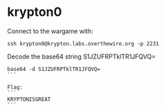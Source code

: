 # krypton0

Connect to the wargame with:
```
ssh krypton0@krypton.labs.overthewire.org -p 2231
```

Decode the base64 string S1JZUFRPTklTR1JFQVQ=

````
base64 -d S1JZUFRPTklTR1JFQVQ=
```

Flag:
```
KRYPTONISGREAT
```
